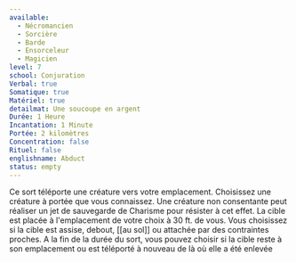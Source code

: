 ```yaml
---
available:
  - Nécromancien
  - Sorcière
  - Barde
  - Ensorceleur
  - Magicien
level: 7
school: Conjuration
Verbal: true
Somatique: true
Matériel: true
detailmat: Une soucoupe en argent
Durée: 1 Heure
Incantation: 1 Minute
Portée: 2 kilomètres
Concentration: false
Rituel: false
englishname: Abduct
status: empty
---
```

Ce sort téléporte une créature vers votre emplacement. Choisissez une créature à portée que vous connaissez. Une créature non consentante peut réaliser un jet de sauvegarde de Charisme pour résister à cet effet. La cible est placée à l'emplacement de votre choix à 30 ft. de vous. Vous choisissez si la cible est assise, debout, [[au sol]] ou attachée par des contraintes proches. A la fin de la durée du sort, vous pouvez choisir si la cible reste à son emplacement ou est téléporté à nouveau de là où elle a été enlevée
